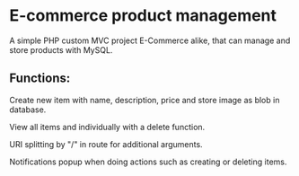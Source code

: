 # E-commerce product management
A simple PHP custom MVC project E-Commerce alike, that can manage and store products with MySQL.

<h2>Functions: </h2>

Create new item with name, description, price and store image as blob in database.

View all items and individually with a delete function.

URI splitting by "/" in route for additional arguments.

Notifications popup when doing actions such as creating or deleting items.

